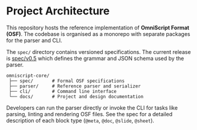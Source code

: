 # Project Architecture

This repository hosts the reference implementation of **OmniScript Format
(OSF)**. The codebase is organised as a monorepo with separate packages for the
parser and CLI.

The `spec/` directory contains versioned specifications. The current release is [spec/v0.5](../spec/v0.5/) which defines the grammar and JSON schema used by the parser.

```
omniscript-core/
 ├── spec/       # Formal OSF specifications
 ├── parser/     # Reference parser and serializer
 ├── cli/        # Command line interface
 └── docs/       # Project and design documentation
```

Developers can run the parser directly or invoke the CLI for tasks like parsing,
linting and rendering OSF files. See the spec for a detailed description of each
block type (`@meta`, `@doc`, `@slide`, `@sheet`).
